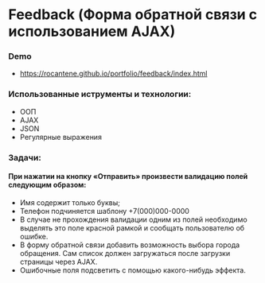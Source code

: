 # Feedback (Форма обратной связи с использованием  AJAX)

### Demo
* https://rocantene.github.io/portfolio/feedback/index.html
### Использованные иструменты и технологии:
* ООП
* AJAX
* JSON
* Регулярные выражения
### Задачи:
####  При нажатии на кнопку «Отправить» произвести валидацию полей следующим образом:
* Имя содержит только буквы;
* Телефон подчиняется шаблону +7(000)000-0000
* В случае не прохождения валидации одним из полей необходимо выделять это поле красной рамкой и сообщать пользователю об ошибке.
* В форму обратной связи добавить возможность выбора города обращения. Сам список должен загружаться после загрузки страницы через AJAX.
* Ошибочные поля подсветить с помощью какого-нибудь эффекта.


